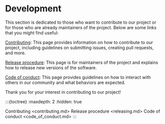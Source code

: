 # Development

This section is dedicated to those who want to contribute to our project or for those who are already maintainers of the project. Below are some links that you might find useful:

[Contributing](contributing.md): This page provides information on how to contribute to our project, including guidelines on submitting issues, creating pull requests, and more.

[Release procedure](releasing.md): This page is for maintainers of the project and explains how to release new versions of the software.

[Code of conduct](code_of_conduct.md): This page provides guidelines on how to interact with others in our community and what behaviors are expected.

Thank you for your interest in contributing to our project!

:::{toctree}
:maxdepth: 2
:hidden: true

Contributing <contributing.md>
Release procedure <releasing.md>
Code of conduct <code_of_conduct.md>
:::
